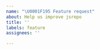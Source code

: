 ```yaml
---
name: "\U0001F195 Feature request"
about: Help us improve jsrepo
title: ''
labels: feature
assignees: ''

---
```



